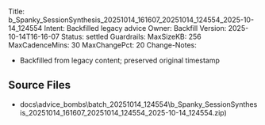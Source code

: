 Title: b_Spanky_SessionSynthesis_20251014_161607_20251014_124554_2025-10-14_124554
Intent: Backfilled legacy advice
Owner: Backfill
Version: 2025-10-14T16-16-07
Status: settled
Guardrails:
  MaxSizeKB: 256
  MaxCadenceMins: 30
  MaxChangePct: 20
Change-Notes:
  - Backfilled from legacy content; preserved original timestamp

## Source Files
- docs\advice_bombs\batch_20251014_124554\b_Spanky_SessionSynthesis_20251014_161607_20251014_124554_2025-10-14_124554.zip)
